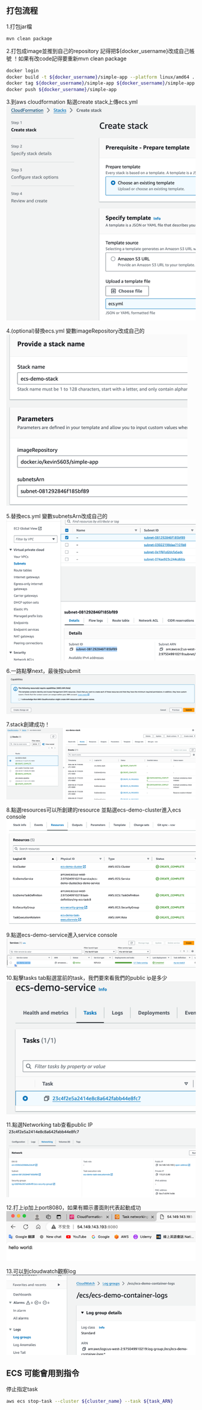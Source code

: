## 打包流程
1.打包jar檔
``` sh
mvn clean package
```
2.打包成image並推到自己的repository
記得把${docker_username}改成自己帳號
！如果有改code記得要重新mvn clean package
``` sh
docker login
docker build -t ${docker_username}/simple-app --platform linux/amd64 . 
docker tag ${docker_username}/simple-app ${docker_username}/simple-app 
docker push ${docker_username}/simple-app
```

3.到aws cloudformation 點選create stack上傳ecs.yml
![img_2.png](picture/img_2.png)

4.(optional)替換ecs.yml 變數imageRepository改成自己的
![img_3.png](picture/img_3.png)

5.替換ecs.yml 變數subnetsArn改成自己的
![img_1.png](picture/img_1.png)

6.一路點擊next，最後按submit
![img_4.png](picture/img_4.png)

7.stack創建成功！
![img_5.png](picture/img_5.png)

8.點選resources可以所創建的resource
並點選ecs-demo-cluster進入ecs console
![img_6.png](picture/img_6.png)

9.點選ecs-demo-service進入service console
![img_7.png](picture/img_7.png)

10.點擊tasks tab點選當前的task，我們要來看我們的public ip是多少
![img_8.png](picture/img_8.png)

11.點選Networking tab查看public IP
![img_9.png](picture/img_9.png)

12.打上ip加上port8080，如果有顯示畫面則代表起動成功
![img_10.png](picture/img_10.png)

13.可以到cloudwatch觀察log
![img_11.png](picture/img_11.png)

## ECS 可能會用到指令
停止指定task
``` sh
aws ecs stop-task --cluster ${cluster_name} --task ${task_ARN}
```


